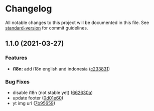 # Changelog

All notable changes to this project will be documented in this file. See [standard-version](https://github.com/conventional-changelog/standard-version) for commit guidelines.

## 1.1.0 (2021-03-27)


### Features

* **i18n:** add i18n english and indonesia ([c233831](https://github.com/sozonome/my-base/commit/c2338313da5459f977bd978f27254d524f04ee24))


### Bug Fixes

* disable i18n (not stable yet) ([662630a](https://github.com/sozonome/my-base/commit/662630ac3aacc5f1a1e9bee611fa1cc4db5ffdf1))
* update footer ([0d01e60](https://github.com/sozonome/my-base/commit/0d01e6058dd5a2d671bf2ef4428af1df10c590d3))
* yt img url ([7b95659](https://github.com/sozonome/my-base/commit/7b95659b49031832d19a802a442171b02ce7ffe7))
